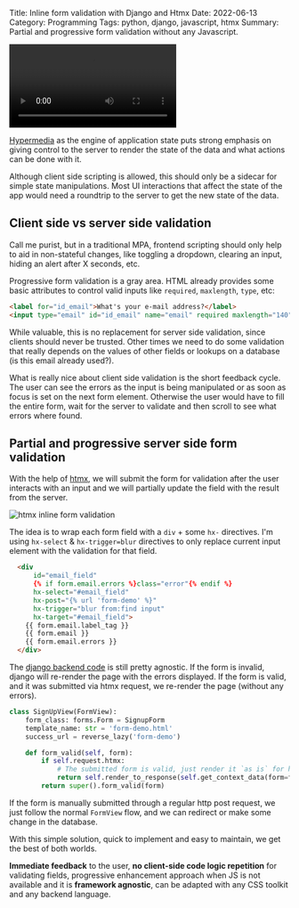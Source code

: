 Title: Inline form validation with Django and Htmx
Date: 2022-06-13
Category: Programming
Tags: python, django, javascript, htmx
Summary: Partial and progressive form validation without any Javascript.


<video autoplay loop>
  <source src="/videos/htmx-inline-form-validation.mp4" type="video/mp4">
</video>

[Hypermedia][1] as the engine of application state puts strong emphasis on
giving control to the server to render the state of the data and what actions
can be done with it.

Although client side scripting is allowed, this should only be a sidecar for
simple state manipulations. Most UI interactions that affect the state of the
app would need a roundtrip to the server to get the new state of the data.


## Client side vs server side validation

Call me purist, but in a traditional MPA, frontend scripting should only help to
aid in non-stateful changes, like toggling a dropdown, clearing an input, hiding
an alert after X seconds, etc.

Progressive form validation is a gray area. HTML already provides some basic
attributes to control valid inputs like `required`, `maxlength`, `type`, etc:

```html
<label for="id_email">What's your e-mail address?</label>
<input type="email" id="id_email" name="email" required maxlength="140">
```

While valuable, this is no replacement for server side validation, since clients
should never be trusted. Other times we need to do some validation that really
depends on the values of other fields or lookups on a database (is this email
already used?).

What is really nice about client side validation is the short feedback cycle.
The user can see the errors as the input is being manipulated or as soon as
focus is set on the next form element. Otherwise the user would have to fill the
entire form, wait for the server to validate and then scroll to see what errors
where found.


## Partial and progressive server side form validation

With the help of [htmx][2], we will submit the form for validation after the
user interacts with an input and we will partially update the field with the
result from the server.

![htmx inline form validation](/images/htmx-server-side-form-validation.png "Htmx inline form validation")

The idea is to wrap each form field with a `div` + some `hx-` directives. I'm using
`hx-select` & `hx-trigger=blur` directives to only replace current input element
with the validation for that field.

```html
  <div
      id="email_field"
      {% if form.email.errors %}class="error"{% endif %}
      hx-select="#email_field"
      hx-post="{% url 'form-demo' %}"
      hx-trigger="blur from:find input"
      hx-target="#email_field">
    {{ form.email.label_tag }}
    {{ form.email }}
    {{ form.email.errors }}
  </div>
```

The [django backend code][3] is still pretty agnostic. If the form is invalid,
django will re-render the page with the errors displayed. If the form is valid,
and it was submitted via htmx request, we re-render the page (without any
errors).

```python
class SignUpView(FormView):
    form_class: forms.Form = SignupForm
    template_name: str = 'form-demo.html'
    success_url = reverse_lazy('form-demo')

    def form_valid(self, form):
        if self.request.htmx:
            # The submitted form is valid, just render it `as is` for htmx.
            return self.render_to_response(self.get_context_data(form=form))
        return super().form_valid(form)
```

If the form is manually submitted through a regular http post request, we just
follow the normal `FormView` flow, and we can redirect or make some change in
the database.

With this simple solution, quick to implement and easy to maintain, we get the
best of both worlds.

 **Immediate feedback** to the user, **no client-side code logic repetition**
 for validating fields, progressive enhancement approach when JS is not
 available and it is **framework agnostic**, can be adapted with any CSS toolkit
 and any backend language.


[1]: https://intercoolerjs.org/2016/05/08/hatoeas-is-for-humans.html "HATEOAS is for Humans"
[2]: https://htmx.org/ "high power tools for HTML"
[3]: https://github.com/hernantz/django-htmx-demo/pull/1/files "Example implementation"
